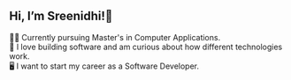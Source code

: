 <h2>Hi, I’m Sreenidhi!👋</h2>
  👩‍🎓 Currently pursuing Master's in Computer Applications.<br>
  🧰 I love building software and am curious about how different technologies work.<br>
  🖥️ I want to start my career as a Software Developer.<br>
  
<!---
C0d3n4m3dC0d3/C0d3n4m3dC0d3 is a ✨ special ✨ repository because its `README.md` (this file) appears on your GitHub profile.
You can click the Preview link to take a look at your changes.
--->
